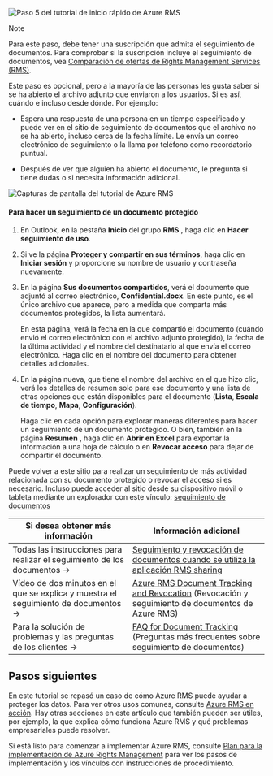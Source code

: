 ![Paso 5 del tutorial de inicio rápido de Azure RMS](../media/AzRMS_QuickStartSteps5.PNG)

> [!NOTE]
> Para este paso, debe tener una suscripción que admita el seguimiento de documentos. Para comprobar si la suscripción incluye el seguimiento de documentos, vea [Comparación de ofertas de Rights Management Services (RMS)](https://technet.microsoft.com/dn858608.aspx).

Este paso es opcional, pero a la mayoría de las personas les gusta saber si se ha abierto el archivo adjunto que enviaron a los usuarios. Si es así, cuándo e incluso desde dónde. Por ejemplo:

-   Espera una respuesta de una persona en un tiempo especificado y puede ver en el sitio de seguimiento de documentos que el archivo no se ha abierto, incluso cerca de la fecha límite. Le envía un correo electrónico de seguimiento o la llama por teléfono como recordatorio puntual.

-   Después de ver que alguien ha abierto el documento, le pregunta si tiene dudas o si necesita información adicional.

![Capturas de pantalla del tutorial de Azure RMS](../media/AzRMS_Tutorial_5_Screenshots.png)

#### <a name="to-track-your-protected-document"></a>Para hacer un seguimiento de un documento protegido

1.  En Outlook, en la pestaña **Inicio** del grupo **RMS** , haga clic en **Hacer seguimiento de uso**.

2.  Si ve la página **Proteger y compartir en sus términos**, haga clic en **Iniciar sesión** y proporcione su nombre de usuario y contraseña nuevamente.

3.  En la página **Sus documentos compartidos**, verá el documento que adjuntó al correo electrónico, **Confidential.docx**. En este punto, es el único archivo que aparece, pero a medida que comparta más documentos protegidos, la lista aumentará.

    En esta página, verá la fecha en la que compartió el documento (cuándo envió el correo electrónico con el archivo adjunto protegido), la fecha de la última actividad y el nombre del destinatario al que envía el correo electrónico. Haga clic en el nombre del documento para obtener detalles adicionales.

4.  En la página nueva, que tiene el nombre del archivo en el que hizo clic, verá los detalles de resumen solo para ese documento y una lista de otras opciones que están disponibles para el documento (**Lista**, **Escala de tiempo**, **Mapa**, **Configuración**).

    Haga clic en cada opción para explorar maneras diferentes para hacer un seguimiento de un documento protegido. O bien, también en la página **Resumen** , haga clic en **Abrir en Excel** para exportar la información a una hoja de cálculo o en **Revocar acceso** para dejar de compartir el documento.

Puede volver a este sitio para realizar un seguimiento de más actividad relacionada con su documento protegido o revocar el acceso si es necesario. Incluso puede acceder al sitio desde su dispositivo móvil o tableta mediante un explorador con este vínculo: [seguimiento de documentos](http://go.microsoft.com/fwlink/?LinkId=529562)

|Si desea obtener más información|Información adicional|
|--------------------------------|--------------------------|
|Todas las instrucciones para realizar el seguimiento de los documentos   →|[Seguimiento y revocación de documentos cuando se utiliza la aplicación RMS sharing](../rms-client/sharing-app-track-revoke.md)|
|Vídeo de dos minutos en el que se explica y muestra el seguimiento de documentos   →|[Azure RMS Document Tracking and Revocation](http://channel9.msdn.com/Series/Information-Protection/Azure-RMS-Document-Tracking-and-Revocation) (Revocación y seguimiento de documentos de Azure RMS)|
|Para la solución de problemas y las preguntas de los clientes   →|[FAQ for Document Tracking](https://technet.microsoft.com/dn947488) (Preguntas más frecuentes sobre seguimiento de documentos)|

## <a name="next-steps"></a>Pasos siguientes
En este tutorial se repasó un caso de cómo Azure RMS puede ayudar a proteger los datos. Para ver otros usos comunes, consulte [Azure RMS en acción](../understand-explore/what-admins-users-see.md). Hay otras secciones en este artículo que también pueden ser útiles, por ejemplo, la que explica cómo funciona Azure RMS y qué problemas empresariales puede resolver.

Si está listo para comenzar a implementar Azure RMS, consulte [Plan para la implementación de Azure Rights Management](../plan-design/deployment-roadmap.md) para ver los pasos de implementación y los vínculos con instrucciones de procedimiento.



<!--HONumber=Jan17_HO1-->


